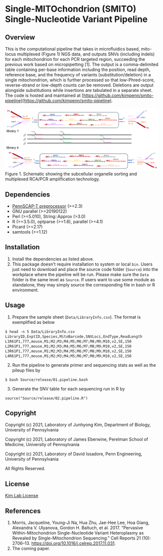 # Single-MITOchondrion (SMITO) Single-Nucleotide Variant Pipeline

## Overview
This is the computational pipeline that takes in microfluidics based, mito-locus multiplexed (Figure 1) NGS data, and outputs SNVs (including indels) for each mitochondrion for each PCR targeted region, succeeding the previous work based on micropipetting [1]. The output is a comma-delimited table containing per-base information including the position, read depth, reference base, and the frequency of variants (substitution/deletion) in a single mitochondrion, which is further processed so that low-Phred-score, reverse-strand or low-depth counts can be removed. Deletions are output alongside substitutions while insertions are tabulated in a separate sheet. The code is hosted and maintained at [https://github.com/kimpenn/smito-pipeline](https://github.com/kimpenn/smito-pipeline). 


![Figure 1](multiplex.png)
Figure 1. Schematic showing the subcellular organelle sorting and multiplexed RCA/PCR amplification technology. 

## Dependencies
* [PennSCAP-T preprocessor](https://github.com/kimpenn/ngs-smito) (>=2.3)
* GNU parallel (>=20190122)
* Perl (>=5.010), String::Approx (>3.0)
* R (>=3.5.0), optparse (>=1.6), parallel (>=4.1)
* Picard (>=2.17)
* samtools (>=1.12)

## Installation
1. Install the dependencies as listed above.
2. This package doesn't require installation to system or local `bin`. Users just need to download and place the source code folder (`Source`) into the workplace where the pipeline will be run. Please make sure the `Data` folder is the same level as `Source`. If users want to use some module as standalone, they may simply source the corresponding file in bash or R environment. 

## Usage
1. Prepare the sample sheet (`Data/LibraryInfo.csv`). The format is exemplified as below
```
$ head -n 5 Data/LibraryInfo.csv
LibraryID,ExptID,Species,MitoBarcode,SNVLoci,EndType,ReadLength
L1R61P1,777,mouse,M1;M2;M3;M4;M5;M6;M7;M8;M9;M10,v2,SE,150
L2R61P1,777,mouse,M1;M2;M3;M4;M5;M6;M7;M8;M9;M10,v2,SE,150
L3R61P1,777,mouse,M1;M2;M3;M4;M5;M6;M7;M8;M9;M10,v2,SE,150
L4R61P1,777,mouse,M1;M2;M3;M4;M5;M6;M7;M8;M9;M10,v2,SE,150
```

2. Run the pipeline to generate primer and sequencing stats as well as the pileup files by 
```
$ bash Source/release/01.pipeline.bash
``` 

3. Generate the SNV table for each sequencing run in R by
```
source("Source/release/02.pipeline.R")
```

## Copyright
Copyright (c) 2021, Laboratory of Junhyong Kim, Department of Biology, University of Pennsylvania

Copyright (c) 2021, Laboratory of James Eberwine, Perelman School of Medicine, University of Pennsylvania

Copyright (c) 2021, Laboratory of David Issadore, Penn Engineering, University of Pennsylvania

All Rights Reserved.

## License
[Kim Lab License](http://kim.bio.upenn.edu/software/LICENSE)

## References
1. Morris, Jacqueline, Young-Ji Na, Hua Zhu, Jae-Hee Lee, Hoa Giang, Alexandra V. Ulyanova, Gordon H. Baltuch, et al. 2017. "Pervasive Within-Mitochondrion Single-Nucleotide Variant Heteroplasmy as Revealed by Single-Mitochondrion Sequencing." Cell Reports 21 (10): 2706–13. https://doi.org/10.1016/j.celrep.2017.11.031.
2. The coming paper.
